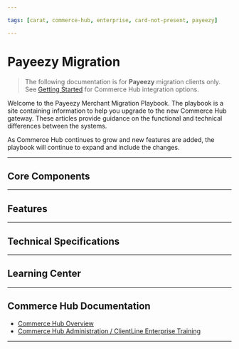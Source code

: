 ```yaml
---

tags: [carat, commerce-hub, enterprise, card-not-present, payeezy]

---
```


# Payeezy Migration

<!-- theme: danger -->
>  The following documentation is for **Payeezy** migration clients only. See [Getting Started](?path=docs/Getting-Started/Getting-Started-General.md) for Commerce Hub integration options.

Welcome to the Payeezy Merchant Migration Playbook.  The playbook is a site containing information to help you upgrade to the new Commerce Hub gateway. These articles provide guidance on the functional and technical differences between the systems. 


As Commerce Hub continues to grow and new features are added, the playbook will continue to expand and include the changes.   

---

## Core Components

<!-- type: row -->

<!-- type: card
title: API Structure
description: Includes Endpoint changes Includes overview of request and response element and format changes
link: ?path=docs/Resources/Guides/Payeezy/Payeezy-Migration-ExtendedCoreAPI.md
docs/Resources/Guides/Payeezy/Payeezy-Migration-ExtendedCoreAPI.md
-->

<!-- type: card
title: Configuration
description: Includes configuration comparison for users and terminals in the new ClientLine Enterprise platform
link: ?path=docs/Resources/Guides/Payeezy/Payeezy-Migration-ExtendedCoreConfig.md
-->

<!-- type: card
title: Reporting
description: Learn about the new enhanced capabilitities in ClientLine Enterprise
link: ?path=docs/Resources/Guides/Payeezy/Payeezy-Migration-ExtendedCoreReporting.md
-->

<!-- type: card
title: Virtual Terminal
description: Differences in Virtual Terminal functionality
link: ?path=docs/Resources/Guides/Payeezy/Payeezy-Migration-ExtendedCoreVT.md
-->

<!-- type: row-end -->

---

## Features

<!-- type: row -->

<!-- type: card
title: Fraud
description: What's different for the fraud settings, velocity controls, AVS filters and CVV2 filters in Commerce Hub.
link: ?path=docs/Resources/Guides/Payeezy/Payeezy-Migration-ExtendedFeaturesFraud.md
-->

<!-- type: card
title: Quick Keys
description: Differences in Quick Keys functionality
link: ?path=docs/Resources/Guides/Payeezy/Payeezy-Migration-ExtendedFeaturesQuickKey.md
-->

<!-- type: card
title: Soft Descriptors
description: Understanding the differences in capabilities and functionality of Soft Descriptors in Commerce Hub
link: ?path=docs/Resources/Guides/Payeezy/Payeezy-Migration-ExtendedFeaturesSoftD.md
-->

<!-- type: row-end -->

<!-- type: row -->

<!-- type: card
title: Stored Credentials
description: Need to update this.
link: ?path=docs/Resources/Guides/Payeezy/Payeezy-Migration-ExtendedFeaturesStoredCredentials.md
-->

<!-- type: card
title: Tokenization
description: How the configuration and functionality of tokens has changed with Commerce Hub
link: ?path=docs/Resources/Guides/Payeezy/Payeezy-Migration-ExtendedFeaturesTokens.md
-->

<!-- type: card
title: Wallets
description: Expanded capabilities for Apple Pay and Google Pay
link: ?path=docs/Resources/Guides/Payeezy/Payeezy-Migration-ExtendedFeaturesWallets.md
-->

<!-- type: row-end -->

---

## Technical Specifications

<!-- type: row -->

<!-- type: card
title: Payeezy to Commerce Hub Element Level Mapping
description: Use this document to help convert your current API request and response elements into Commerce Hub nomenclature and formatting.
link: ?path=docs/Resources/Guides/Payeezy/Payeezy-Migration-ExtendedTechnicalAPI.md
-->

<!-- type: card
title: Required Fields
description: Fields Required in a request by Commerce Hub for each transaction type
link: ?path=docs/Resources/Guides/Payeezy/Payeezy-Migration-ExtendedTechnicalRequired.md
-->

<!-- type: card
title: Customer Transaction Record (CTR) Response Element Creation
description: How to create the CTR response element from Commerce Hub elements
link: ?path=docs/Resources/Guides/Payeezy/Payeezy-Migration-ExtendedTechnicalCTR.md
-->

<!-- type: row-end -->

---

## Learning Center

<!-- type: row -->

<!-- type: card
title: FAQs
description: Our most common questions and answers for Payeezy merchants migrating to Commerce Hub.
link: ?path=docs/Resources/Guides/Payeezy/Payeezy-Migration-FAQs.md
-->

<!-- type: card
title: Glossary
description: A list of programming and API-related terms, acronyms, and phrases to help you think like a developer.
link: https://developer.fiserv.com/support/docs/?path=docs/api-glossary.md
-->

<!-- type: card
title: Release Notes
description: View recent and historical changes to the Payeezy Merchant Migration Playbook.
link: ?path=docs/Resources/Guides/Payeezy/Payeezy-Migration-ReleaseNotes.md
-->

<!-- type: row-end -->

---

## Commerce Hub Documentation

- [Commerce Hub Overview](?path=docs/Getting-Started/Getting-Started-General.md)
- [Commerce Hub Administration / ClientLine Enterprise Training](https://fiserv.cloudguides.com/en-us/guides/ClientLine%20Enterprise%20from%20Fiserv)


---
